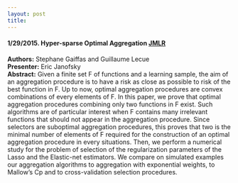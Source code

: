 ```yaml
---
layout: post
title:
---
```


#### 1/29/2015. Hyper-sparse Optimal Aggregation [JMLR](http://jmlr.org/papers/volume12/gaiffas11a/gaiffas11a.pdf)
**Authors:** Stephane Gaiffas and Guillaume Lecue  
**Presenter:** Eric Janofsky  
**Abstract:** Given a finite set F of functions and a learning sample, the aim of an aggregation procedure is
to have a risk as close as possible to risk of the best function in F. Up to now, optimal aggregation
procedures are convex combinations of every elements of F. In this paper, we prove that
optimal aggregation procedures combining only two functions in F exist. Such algorithms are of
particular interest when F contains many irrelevant functions that should not appear in the aggregation
procedure. Since selectors are suboptimal aggregation procedures, this proves that two is
the minimal number of elements of F required for the construction of an optimal aggregation procedure
in every situations. Then, we perform a numerical study for the problem of selection of the
regularization parameters of the Lasso and the Elastic-net estimators. We compare on simulated
examples our aggregation algorithms to aggregation with exponential weights, to Mallow’s Cp and
to cross-validation selection procedures.
